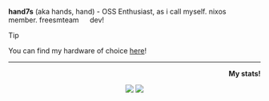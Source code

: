 **hand7s** (aka hands, hand) - OSS Enthusiast, as i call myself. nixos <img src="https://github.com/user-attachments/assets/5f064ed3-b558-426d-afef-d33940636c9d" width="14"> member. freesmteam <img src="https://github.com/user-attachments/assets/6e650e9d-a4d9-48a6-84b3-1d25528c9cf3" width="14">
dev! 

> [!TIP]
> You can find my hardware of choice [here](https://github.com/s0me1newithhand7s/s0me1newithhand7s/blob/main/HW.md)!

<hr/>

<p align="right"> <b>My stats!</b> </p >
<p href="https://github.com/s0me1newithhand7s" align="center"> 
  <img src="https://github-readme-stats.vercel.app/api?username=s0me1newithhand7s&show_icons=true&theme=transparent"/>
  <img  src="https://github-readme-stats.vercel.app/api/top-langs/?username=s0me1newithhand7s&show_icons=true&layout=compact&theme=transparent"/>
</p>

